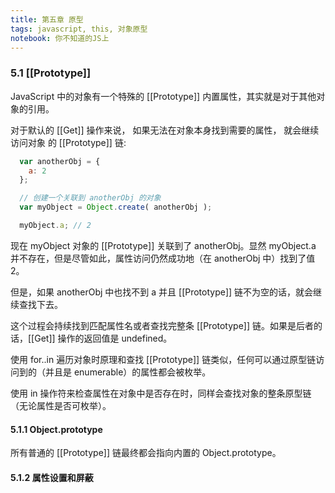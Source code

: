 ```yaml
---
title: 第五章 原型 
tags: javascript, this, 对象原型
notebook: 你不知道的JS上
---
```

### 5.1 [[Prototype]]
JavaScript 中的对象有一个特殊的 [[Prototype]] 内置属性，其实就是对于其他对象的引用。

对于默认的 [[Get]] 操作来说， 如果无法在对象本身找到需要的属性， 就会继续访问对象
的 [[Prototype]] 链:
```javascript
  var anotherObj = {
    a: 2
  };

  // 创建一个关联到 anotherObj 的对象
  var myObject = Object.create( anotherObj );

  myObject.a; // 2
```
现在 myObject 对象的 [[Prototype]] 关联到了 anotherObj。显然 myObject.a 并不存在，但是尽管如此，属性访问仍然成功地（在 anotherObj 中）找到了值 2。

但是，如果 anotherObj 中也找不到 a 并且 [[Prototype]] 链不为空的话，就会继续查找下去。

这个过程会持续找到匹配属性名或者查找完整条 [[Prototype]] 链。如果是后者的话，[[Get]] 操作的返回值是 undefined。

使用 for..in 遍历对象时原理和查找 [[Prototype]] 链类似，任何可以通过原型链访问到的（并且是 enumerable）的属性都会被枚举。

使用 in 操作符来检查属性在对象中是否存在时，同样会查找对象的整条原型链（无论属性是否可枚举）。

#### 5.1.1 Object.prototype
所有普通的 [[Prototype]] 链最终都会指向内置的 Object.prototype。

#### 5.1.2 属性设置和屏蔽
